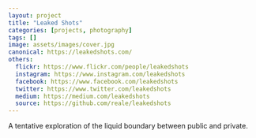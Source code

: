 ```yaml
---
layout: project
title: "Leaked Shots"
categories: [projects, photography]
tags: []
image: assets/images/cover.jpg
canonical: https://leakedshots.com/
others: 
  flickr: https://www.flickr.com/people/leakedshots
  instagram: https://www.instagram.com/leakedshots
  facebook: https://www.facebook.com/leakedshots
  twitter: https://www.twitter.com/leakedshots
  medium: https://medium.com/leakedshots
  source: https://github.com/reale/leakedshots
---
```


A tentative exploration of the liquid boundary between public and private.
